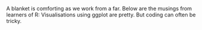 A blanket is comforting as we work from a far.
Below are the musings from learners of R:
Visualisations using ggplot are pretty.
But coding can often be tricky.
